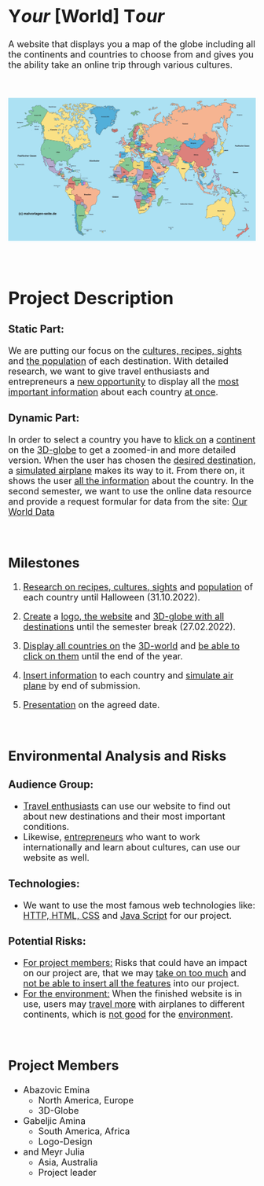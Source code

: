 <font size="4">

# Y*our* [World] T*our*

A website that displays you a map of the globe including all the continents and countries to choose from and gives you the ability take an online trip through various cultures.

<br/>

![Weltkarte](images/Weltkarte.jpg)

<br/>

# **Project Description**

### Static Part:

We are putting our focus on the <u>cultures, recipes, sights</u> and <u>the population</u> of each destination. With detailed research, we want to give travel enthusiasts and entrepreneurs a <u>new opportunity</u> to display all the <u>most important information</u> about each country <u>at once</u>.

### Dynamic Part:

In order to select a country you have to <u>klick on</u> a <u>continent</u> on the <u>3D-globe</u> to get a zoomed-in and more detailed version. When the user has chosen the <u>desired destination</u>, a <u>simulated airplane</u> makes its way to it. From there on, it shows the user <u>all the information</u> about the country.
In the second semester, we want to use the online data resource and provide a request formular for data from the site: [Our World Data](https://ourworldindata.org/)

<br/>

## **Milestones**

1. <u>Research on recipes, cultures, sights</u> and <u>population</u> of each country until Halloween (31.10.2022).

2. <u>Create</u> a <u>logo, the website</u> and <u>3D-globe with all destinations</u> until the semester break (27.02.2022).

3. <u>Display all countries on</u> the <u>3D-world</u> and <u>be able to click on them</u> until the end of the year.

4. <u>Insert information</u> to each country and <u>simulate air plane</u> by end of submission.

5. <u>Presentation</u> on the agreed date.

<br/>


## **Environmental Analysis and Risks**

### Audience Group:
* <u>Travel enthusiasts</u> can use our website to find out about new destinations and their most important conditions. 
* Likewise, <u>entrepreneurs</u> who want to work internationally and learn about cultures, can use our website as well.

### Technologies:
* We want to use the most famous web technologies like: <u>HTTP, HTML, CSS</u> and <u>Java Script</u> for our project.

### Potential Risks:
* <u>For project members:</u> Risks that could have an impact on our project are, that we may <u>take on too much</u> and <u>not be able to insert all the features</u> into our project.
* <u>For the environment:</u> When the finished website is in use, users may <u>travel more</u> with airplanes to different continents, which is <u>not good</u> for the <u>environment</u>.

<br/>

## **Project Members**

* Abazovic Emina
  * North America, Europe
  * 3D-Globe 
* Gabeljic Amina 
  * South America, Africa
  * Logo-Design
* and Meyr Julia
  * Asia, Australia 
  * Project leader